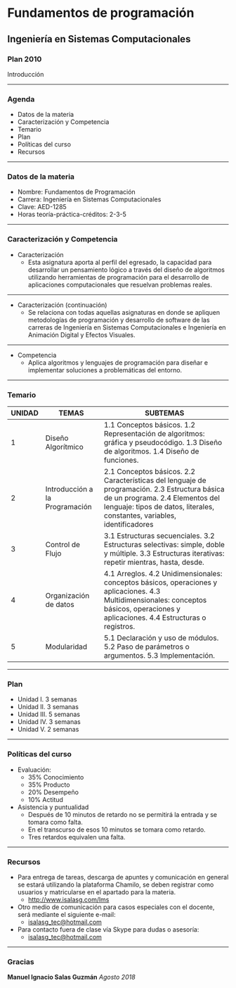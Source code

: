# Fundamentos de programación
## Ingeniería en Sistemas Computacionales
### Plan 2010
Introducción

---
### Agenda
- Datos de la materia
- Caracterización y Competencia
- Temario
- Plan
- Políticas del curso
- Recursos

---
### Datos de la materia
- Nombre: Fundamentos de Programación
- Carrera: Ingeniería en Sistemas Computacionales
- Clave: AED-1285
- Horas teoría-práctica-créditos: 2-3-5

---
### Caracterización y Competencia
- Caracterización
    - Esta asignatura aporta al perfil del egresado, la capacidad para desarrollar un pensamiento lógico a través del diseño de algoritmos utilizando herramientas de programación para el desarrollo de aplicaciones computacionales que resuelvan problemas reales.  

---
- Caracterización (continuación)
    - Se relaciona con todas aquellas asignaturas en donde se apliquen metodologías de programación y desarrollo de software de las carreras de Ingeniería en Sistemas Computacionales e Ingeniería en Animación Digital y Efectos Visuales.

---
- Competencia
    - Aplica algoritmos y lenguajes de programación para diseñar e implementar soluciones a problemáticas del entorno.

---

### Temario
UNIDAD | TEMAS | SUBTEMAS
-- | -- | --
1 | Diseño Algorítmico | 1.1 Conceptos básicos. 1.2 Representación de algoritmos: gráfica y pseudocódigo. 1.3 Diseño de algoritmos. 1.4 Diseño de funciones.
2 | Introducción a la Programación | 2.1 Conceptos básicos. 2.2 Características del lenguaje de programación. 2.3 Estructura básica de un programa. 2.4 Elementos del lenguaje: tipos de datos, literales, constantes, variables, identificadores
3 | Control de Flujo | 3.1 Estructuras secuenciales. 3.2 Estructuras selectivas: simple, doble y múltiple. 3.3 Estructuras iterativas: repetir mientras, hasta, desde.
4 | Organización de datos | 4.1 Arreglos. 4.2 Unidimensionales: conceptos básicos, operaciones y aplicaciones. 4.3 Multidimensionales: conceptos básicos, operaciones y aplicaciones. 4.4 Estructuras o registros.
5 | Modularidad | 5.1 Declaración y uso de módulos. 5.2 Paso de parámetros o argumentos. 5.3 Implementación.

---
### Plan
- Unidad I. 3 semanas
- Unidad II. 3 semanas
- Unidad III. 5 semanas
- Unidad IV. 3 semanas
- Unidad V. 2 semanas

---
### Políticas del curso
- Evaluación:
    - 35% Conocimiento
    - 35% Producto
    - 20% Desempeño
    - 10% Actitud
- Asistencia y puntualidad
    - Después de 10 minutos de retardo no se permitirá la entrada y se tomara como falta.
    - En el transcurso de esos 10 minutos se tomara como retardo.
    - Tres retardos equivalen una falta.

---
### Recursos
- Para entrega de tareas, descarga de apuntes y comunicación en general se estará utilizando la plataforma Chamilo, se deben registrar como usuarios y matricularse en el apartado para la materia.
    - http://www.isalasg.com/lms
- Otro medio de comunicación para casos especiales con el docente, será mediante el siguiente e-mail:
    - isalasg_tec@hotmail.com
- Para contacto fuera de clase vía Skype para dudas o asesoría:
    - isalasg_tec@hotmail.com

---
### Gracias
**Manuel Ignacio Salas Guzmán**
*Agosto 2018*
